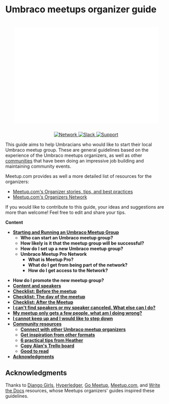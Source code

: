 
 # Umbraco meetups organizer guide 

<h1 align="center">
<img src="./Media/umbraco_heart.gif?raw=true" height="300">
</h1>

<p align="center">
    <a href="https://www.meetup.com/pro/umbraco">
        <img src="https://img.shields.io/badge/Umbraco%20Meetups-Pro%20Network-D0547F.svg"
             alt="Network">
    </a>
    <a href="http://umbracians.chat/">
        <img src="https://img.shields.io/badge/Community%20Slack-%23meetup--organisers-0000FF.svg"
             alt="Slack">
    </a>
    <a href="https://our.umbraco.com/community/umbraco-meetups/hq-support-to-umbraco-meetups/">
        <img src="https://img.shields.io/badge/Umbraco%20HQ-Support%20to%20Meetups-20b2aa.svg"
             alt="Support">
    </a>
</p>


This guide aims to help Umbracians who would like to start their local Umbraco meetup group. These are general guidelines based on the experience of the Umbraco meetups organizers, as well as other [communities](#Acknowledgments) that have been doing an impressive job building and maintaining community events. 

Meetup.com provides as well a more detailed list of resources for the organizers:  

- [Meetup.com's Organizer stories, tips, and best practices](https://help.meetup.com/hc/en-us/categories/115000229871 )
- [Meetup.com's Organizers Network](https://meetup.com/pro/organizers) 

If you would like to contribute to this guide, your ideas and suggestions are more than welcome! Feel free to edit and share your tips. 

  
 

**Content**

- [**Starting and Running an Umbraco Meetup Group**](Getting-Started/index.md)
  * **Who can start an Umbraco meetup group?**
  * **How likely is it that the meetup group will be successful?**
  * **How do I set up a new Umbraco meetup group?**
  * **Umbraco Meetup Pro Network**
      - **What is Meetup Pro?**
      - **What do I get from being part of the network?**
      - **How do I get access to the Network?**
 * **How do I promote the new meetup group?**
 * [**Content and speakers**](/Organiser-Advice/index.md)
 * [**Checklist: Before the meetup**](/Organiser-Advice/checklist.md)
 * [**Checklist: The day of the meetup**](/Organiser-Advice/checklist.md)
 * [**Checklist: After the Meetup**](/Organiser-Advice/checklist.md)
 * [**I can't find speakers or my speaker canceled. What else can I do?**](/Organiser-Advice/FAQ.md)
 * [**My meetup only gets a few people, what am I doing wrong?**](/Organiser-Advice/FAQ.md)
 * [**I cannot keep up and I would like to step down**](/Organiser-Advice/FAQ.md)
 * [**Community resources**](/Community-Resources/index.md)
      - [**Connect with other Umbraco meetup organizers**](/Community-Resources/index.md#connect-with-other-umbraco-meetup-organizers)
      - [**Get inspiration from other formats**](/Community-Resources/index.md#get-inspiration-from-other-formats-of-umbraco-meetups-initiated-by-the-friendly-community)
      - [**6 practical tips from Heather**](/Community-Resources/index.md#6-tips-from-heather)
      - [**Copy Alan's Trello board**](/Community-Resources/index.md#copy-alans-trello-board)  
      - [**Good to read**](/Community-Resources/index.md#good-to-read)
  * [**Acknowledgments**](#Acknowledgments)




## Acknowledgments
Thanks to [Django Girls](https://github.com/DjangoGirls/organizer-manual/tree/master/step_by_step), [Hyperledger](https://wiki.hyperledger.org/display/events/Meetup+Organizer%27s+Guide), [Go Meetup](https://github.com/corylanou/go-meetup), [Meetup.com](https://help.meetup.com/hc/en-us/categories/115000229871-The-Organizer-Guide), and [Write the Docs](http://www.writethedocs.org/organizer-guide/meetups/starting/) resources, whose Meetups organizers' guides inspired these guidelines. 

